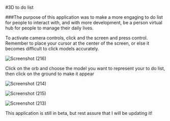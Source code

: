 #3D to do list

###The purpose of this application was to make a more engaging to do list for people to interact with, and with more development, be a person virtual hub for people to manage their daily lives.

To activate camera controls, click and the screen and press control. Remember to place your cursor at the center of the screen, or else it becomes difficult to click models accurately.

![Screenshot (216)](https://user-images.githubusercontent.com/90537209/177427131-023c7cfb-d919-49c3-8fe9-4e94a7271f9f.png)

Click on the orb and choose the model you want to represent your to do list, then click on the ground to make it appear

![Screenshot (214)](https://user-images.githubusercontent.com/90537209/177427468-472c5f63-c6a8-4a13-86ee-c05165e1cba0.png)

![Screenshot (215)](https://user-images.githubusercontent.com/90537209/177427072-54fba6d1-0992-411b-862d-576ed00b4297.png)

![Screenshot (213)](https://user-images.githubusercontent.com/90537209/177427546-a264e10c-f8c3-4987-b34b-558fa3af0950.png)

This application is still in beta, but rest assure that I will be updating it!

